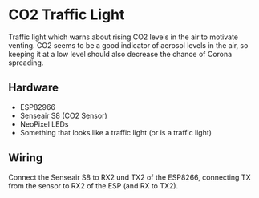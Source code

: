 # CO2 Traffic Light
Traffic light which warns about rising CO2 levels in the air to motivate venting. CO2 seems to be a good indicator of aerosol levels in the air, so keeping it at a low level should also decrease the chance of Corona spreading.

## Hardware
* ESP82966
* Senseair S8 (CO2 Sensor)
* NeoPixel LEDs
* Something that looks like a traffic light (or is a traffic light)

## Wiring
Connect the Senseair S8 to RX2 und TX2 of the ESP8266, connecting TX from the sensor to RX2 of the ESP (and RX to TX2).